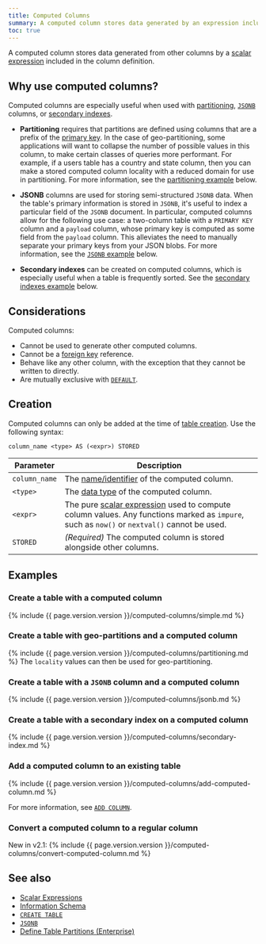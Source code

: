 ```yaml
---
title: Computed Columns
summary: A computed column stores data generated by an expression included in the column definition.
toc: true
---
```


A computed column stores data generated from other columns by a [scalar expression](scalar-expressions.html) included in the column definition.


## Why use computed columns?

Computed columns are especially useful when used with [partitioning](partitioning.html), [`JSONB`](jsonb.html) columns, or [secondary indexes](indexes.html).

- **Partitioning** requires that partitions are defined using columns that are a prefix of the [primary key](primary-key.html). In the case of geo-partitioning, some applications will want to collapse the number of possible values in this column, to make certain classes of queries more performant. For example, if a users table has a country and state column, then you can make a stored computed column locality with a reduced domain for use in partitioning. For more information, see the [partitioning example](#create-a-table-with-geo-partitions-and-a-computed-column) below.

- **JSONB** columns are used for storing semi-structured `JSONB` data. When the table's primary information is stored in `JSONB`, it's useful to index a particular field of the `JSONB` document. In particular, computed columns allow for the following use case: a two-column table with a `PRIMARY KEY` column and a `payload` column, whose primary key is computed as some field from the `payload` column. This alleviates the need to manually separate your primary keys from your JSON blobs. For more information, see the [`JSONB` example](#create-a-table-with-a-jsonb-column-and-a-computed-column) below.

- **Secondary indexes** can be created on computed columns, which is especially useful when a table is frequently sorted. See the [secondary indexes example](#create-a-table-with-a-secondary-index-on-a-computed-column) below.

## Considerations

Computed columns:

- Cannot be used to generate other computed columns.
- Cannot be a [foreign key](foreign-key.html) reference.
- Behave like any other column, with the exception that they cannot be written to directly.
- Are mutually exclusive with [`DEFAULT`](default-value.html).

## Creation

Computed columns can only be added at the time of [table creation](create-table.html). Use the following syntax:

~~~
column_name <type> AS (<expr>) STORED
~~~

Parameter | Description
----------|------------
`column_name` | The [name/identifier](keywords-and-identifiers.html#identifiers) of the computed column.
`<type>` | The [data type](data-types.html) of the computed column.
`<expr>` | The pure [scalar expression](scalar-expressions.html) used to compute column values. Any functions marked as `impure`, such as `now()` or `nextval()` cannot be used.
`STORED` | _(Required)_ The computed column is stored alongside other columns.

## Examples

### Create a table with a computed column

{% include {{ page.version.version }}/computed-columns/simple.md %}

### Create a table with geo-partitions and a computed column

{% include {{ page.version.version }}/computed-columns/partitioning.md %} The `locality` values can then be used for geo-partitioning.

### Create a table with a `JSONB` column and a computed column

{% include {{ page.version.version }}/computed-columns/jsonb.md %}

### Create a table with a secondary index on a computed column

{% include {{ page.version.version }}/computed-columns/secondary-index.md %}

### Add a computed column to an existing table

{% include {{ page.version.version }}/computed-columns/add-computed-column.md %}

For more information, see [`ADD COLUMN`](add-column.html).

### Convert a computed column to a regular column

<span class="version-tag">New in v2.1:</span> {% include {{ page.version.version }}/computed-columns/convert-computed-column.md %}

## See also

- [Scalar Expressions](scalar-expressions.html)
- [Information Schema](information-schema.html)
- [`CREATE TABLE`](create-table.html)
- [`JSONB`](jsonb.html)
- [Define Table Partitions (Enterprise)](partitioning.html)
